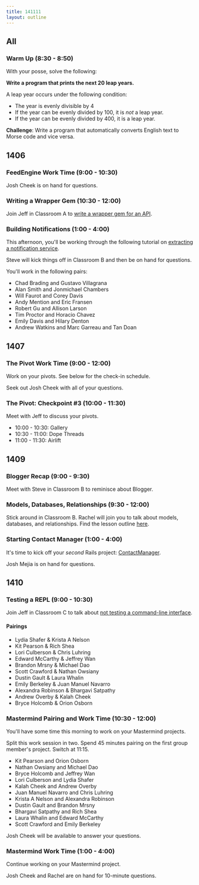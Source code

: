 ```yaml
---
title: 141111
layout: outline
---
```


## All

### Warm Up (8:30 - 8:50)

With your posse, solve the following:

**Write a program that prints the next 20 leap years.**

A leap year occurs under the following condition:

* The year is evenly divisible by 4
* If the year can be evenly divided by 100, it is *not* a leap year.
* If the year can be evenly divided by 400, it is a leap year.

**Challenge**: Write a program that automatically converts English text to Morse code and vice versa.

## 1406

### FeedEngine Work Time (9:00 - 10:30)

Josh Cheek is on hand for questions.

### Writing a Wrapper Gem (10:30 - 12:00)

Join Jeff in Classroom A to [write a wrapper gem for an API](https://github.com/turingschool/lesson_plans/blob/master/ruby_04-apis_and_scalability/writing_a_wrapper_gem.markdown).

### Building Notifications (1:00 - 4:00)

This afternoon, you'll be working through the following tutorial on [extracting a notification service][not].

Steve will kick things off in Classroom B and then be on hand for questions.

You'll work in the following pairs:

* Chad Brading and Gustavo Villagrana
* Alan Smith and Jonmichael Chambers
* Will Faurot and Corey Davis
* Andy Mention and Eric Fransen
* Robert Gu and Allison Larson
* Tim Proctor and Horacio Chavez
* Emily Davis and Hilary Denton
* Andrew Watkins and Marc Garreau and Tan Doan

[not]: http://tutorials.jumpstartlab.com/projects/monsterporium/extract_notification_service.html

## 1407

### The Pivot Work Time (9:00 - 12:00)

Work on your pivots. See below for the check-in schedule.

Seek out Josh Cheek with all of your questions.

### The Pivot: Checkpoint #3 (10:00 - 11:30)

Meet with Jeff to discuss your pivots.

* 10:00 - 10:30: Gallery
* 10:30 - 11:00: Dope Threads
* 11:00 - 11:30: Airlift

## 1409

### Blogger Recap (9:00 - 9:30)

Meet with Steve in Classroom B to reminisce about Blogger.

### Models, Databases, Relationships (9:30 - 12:00)

Stick around in Classroom B. Rachel will join you to talk about models, databases, and relationships. Find the lesson outline [here](https://github.com/turingschool/lesson_plans/blob/master/ruby_02-web_applications_with_ruby/models_databases_relationships.markdown).

### Starting Contact Manager (1:00 - 4:00)

It's time to kick off your *second* Rails project: [ContactManager](http://tutorials.jumpstartlab.com/projects/contact_manager.html).

Josh Mejia is on hand for questions.

## 1410

### Testing a REPL (9:00 - 10:30)

Join Jeff in Classroom C to talk about [not testing a command-line interface](https://github.com/turingschool/lesson_plans/blob/master/ruby_01-object_oriented_programming_with_ruby/not_testing_a_repl.markdown).

#### Pairings

* Lydia Shafer & Krista A Nelson
* Kit Pearson & Rich Shea
* Lori Culberson & Chris Luhring
* Edward McCarthy & Jeffrey Wan
* Brandon Mrsny & Michael Dao
* Scott Crawford & Nathan Owsiany
* Dustin Gault & Laura Whalin
* Emily Berkeley & Juan Manuel Navarro
* Alexandra Robinson & Bhargavi Satpathy
* Andrew Overby & Kalah Cheek
* Bryce Holcomb & Orion Osborn

### Mastermind Pairing and Work Time (10:30 - 12:00)

You'll have some time this morning to work on your Mastermind projects.

Split this work session in two. Spend 45 minutes pairing on the first group member's project. Switch at 11:15.

* Kit Pearson and Orion Osborn
* Nathan Owsiany and Michael Dao
* Bryce Holcomb and Jeffrey Wan
* Lori Culberson and Lydia Shafer
* Kalah Cheek and Andrew Overby
* Juan Manuel Navarro and Chris Luhring
* Krista A Nelson and Alexandra Robinson
* Dustin Gault and Brandon Mrsny
* Bhargavi Satpathy and Rich Shea
* Laura Whalin and Edward McCarthy
* Scott Crawford and Emily Berkeley

Josh Cheek will be available to answer your questions.

### Mastermind Work Time (1:00 - 4:00)

Continue working on your Mastermind project.

Josh Cheek and Rachel are on hand for 10-minute questions.
